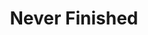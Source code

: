---
pid: pt33
title: Never Finished
location_transcription: For Skatepark
coordinates: "[-75.1306682, 39.966278]"
zipcode: '19107'
gen_neighborhood: Center City
neighborhood: Washington Square West,Avenue of The Arts,Midtown Village,Chinatown
outside_phl: 
age: '31'
age_range: 30-39
instagram: 
image_file_name: pt_33.jpg
proposal_transcription: Monument of halfpipe barely constructed but with skates on
  the finished parts and builders on the non-finished parts
topic: Industrial,Sports,Youth
topic_summary: 0, 0, 0
type: Park
keywords_other: 
credit: James Tur
image_labels: Half-finished halfpipe with builders and skaters
twitter: 
facebook: 
permalink: "/monuments/pt33/"
layout: item-page
---